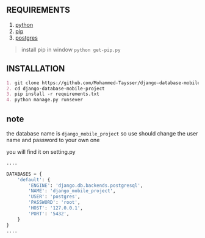 
## REQUIREMENTS
1. [python](https://www.python.org/downloads/)
2. [pip](https://pypi.org/project/pip/) 
3. [postgres](https://www.postgresql.org/)


> install pip in window ``python get-pip.py``
## INSTALLATION
```markdown
1. git clone https://github.com/Mohammed-Taysser/django-database-mobile-project.git
2. cd django-database-mobile-project
3. pip install -r requirements.txt
4. python manage.py runsever

```

## note

 the database name is `django_mobile_project` so use should change the user name and password to your own one

you will find it on setting.py
```python
....

DATABASES = {
    'default': {
        'ENGINE': 'django.db.backends.postgresql',
        'NAME': 'django_mobile_project',
        'USER': 'postgres',
        'PASSWORD': 'root',
        'HOST': '127.0.0.1',
        'PORT': '5432',
    }
}
.... 
```